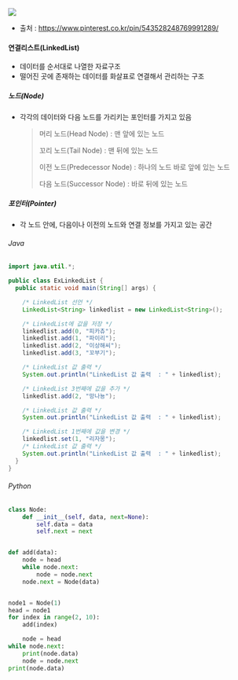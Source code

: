 <img src='https://user-images.githubusercontent.com/37543606/71540345-7f87fc00-298c-11ea-8719-4f42c6a5f469.jpg'/>

* 출처 : https://www.pinterest.co.kr/pin/543528248769991289/

#### 연결리스트(LinkedList)

- 데이터를 순서대로 나열한 자료구조
- 떨어진 곳에 존재하는 데이터를 화살표로 연결해서 관리하는 구조

##### 노드(Node)

- 각각의 데이터와 다음 노드를 가리키는 포인터를 가지고 있음

  >  머리 노드(Head Node) : 맨 앞에 있는 노드
  >
  > 꼬리 노드(Tail Node) : 맨 뒤에 있는 노드
  >
  > 이전 노드(Predecessor Node) : 하나의 노드 바로 앞에 있는 노드
  >
  > 다음 노드(Successor Node) : 바로 뒤에 있는 노드

##### 포인터(Pointer)

- 각 노드 안에, 다음이나 이전의 노드와 연결 정보를 가지고 있는 공간

###### Java

```java
import java.util.*;

public class ExLinkedList {
  public static void main(String[] args) {

    /* LinkedList 선언 */
    LinkedList<String> linkedlist = new LinkedList<String>();

    /* LinkedList에 값을 저장 */
    linkedlist.add(0, "피카츄");
    linkedlist.add(1, "파이리");
    linkedlist.add(2, "이상해씨");
    linkedlist.add(3, "꼬부기");

    /* LinkedList 값 출력 */
    System.out.println("LinkedList 값 출력  : " + linkedlist);

    /* LinkedList 3번째에 값을 추가 */
    linkedlist.add(2, "망나뇽");

    /* LinkedList 값 출력 */
    System.out.println("LinkedList 값 출력  : " + linkedlist);

    /* LinkedList 1번째에 값을 변경 */
    linkedlist.set(1, "리자몽");
    /* LinkedList 값 출력 */
    System.out.println("LinkedList 값 출력  : " + linkedlist);
  }
}
```

###### Python

```python
class Node:
    def __init__(self, data, next=None):
        self.data = data
        self.next = next


def add(data):
    node = head
    while node.next:
        node = node.next
    node.next = Node(data)


node1 = Node(1)
head = node1
for index in range(2, 10):
    add(index)

    node = head
while node.next:
    print(node.data)
    node = node.next
print(node.data)
```